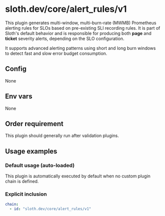 # sloth.dev/core/alert_rules/v1

This plugin generates multi-window, multi-burn-rate (MWMB) Prometheus alerting rules for SLOs based on pre-existing SLI recording rules. It is part of Sloth's default behavior and is responsible for producing both **page** and **ticket** severity alerts, depending on the SLO configuration.

It supports advanced alerting patterns using short and long burn windows to detect fast and slow error budget consumption.

## Config

None

## Env vars

None

## Order requirement

This plugin should generally run after validation plugins.

## Usage examples

### Default usage (auto-loaded)

This plugin is automatically executed by default when no custom plugin chain is defined.

### Explicit inclusion

```yaml
chain:
  - id: "sloth.dev/core/alert_rules/v1"
```
